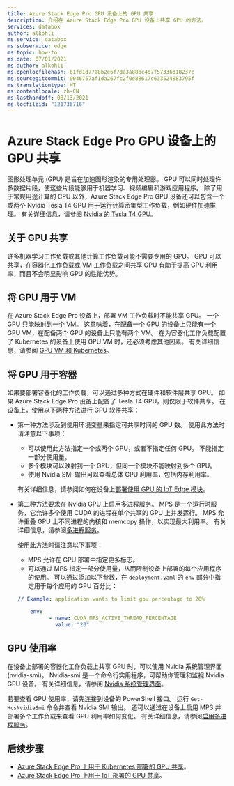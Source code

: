 ```yaml
---
title: Azure Stack Edge Pro GPU 设备上的 GPU 共享
description: 介绍在 Azure Stack Edge Pro GPU 设备上共享 GPU 的方法。
services: databox
author: alkohli
ms.service: databox
ms.subservice: edge
ms.topic: how-to
ms.date: 07/01/2021
ms.author: alkohli
ms.openlocfilehash: b1fd1d77a8b2e6f7da3a88bc4d7f57336d18237c
ms.sourcegitcommit: 0046757af1da267fc2f0e88617c633524883795f
ms.translationtype: HT
ms.contentlocale: zh-CN
ms.lasthandoff: 08/13/2021
ms.locfileid: "121736716"
---
```

# <a name="gpu-sharing-on-your-azure-stack-edge-pro-gpu-device"></a>Azure Stack Edge Pro GPU 设备上的 GPU 共享

图形处理单元 (GPU) 是旨在加速图形渲染的专用处理器。 GPU 可以同时处理许多数据片段，使这些片段能够用于机器学习、视频编辑和游戏应用程序。 除了用于常规用途计算的 CPU 以外，Azure Stack Edge Pro GPU 设备还可以包含一个或两个 Nvidia Tesla T4 GPU 用于运行计算密集型工作负载，例如硬件加速推理。 有关详细信息，请参阅 [Nvidia 的 Tesla T4 GPU](https://www.nvidia.com/en-us/data-center/tesla-t4/)。


## <a name="about-gpu-sharing"></a>关于 GPU 共享

许多机器学习工作负载或其他计算工作负载可能不需要专用的 GPU。 GPU 可以共享，在容器化工作负载或 VM 工作负载之间共享 GPU 有助于提高 GPU 利用率，而且不会明显影响 GPU 的性能优势。  

## <a name="using-gpu-with-vms"></a>将 GPU 用于 VM

在 Azure Stack Edge Pro 设备上，部署 VM 工作负载时不能共享 GPU。 一个 GPU 只能映射到一个 VM。 这意味着，在配备一个 GPU 的设备上只能有一个 GPU VM，在配备两个 GPU 的设备上只能有两个 VM。 在为容器化工作负载配置了 Kubernetes 的设备上使用 GPU VM 时，还必须考虑其他因素。 有关详细信息，请参阅 [GPU VM 和 Kubernetes](azure-stack-edge-gpu-overview-gpu-virtual-machines.md#gpu-vms-and-kubernetes)。


## <a name="using-gpu-with-containers"></a>将 GPU 用于容器

如果要部署容器化的工作负载，可以通过多种方式在硬件和软件层共享 GPU。 如果 Azure Stack Edge Pro 设备上配备了 Tesla T4 GPU，则仅限于软件共享。 在设备上，使用以下两种方法进行 GPU 软件共享： 

- 第一种方法涉及到使用环境变量来指定可共享时间的 GPU 数。 使用此方法时请注意以下事项：

    - 可以使用此方法指定一个或两个 GPU，或者不指定任何 GPU。 不能指定一部分使用量。
    - 多个模块可以映射到一个 GPU，但同一个模块不能映射到多个 GPU。
    - 使用 Nvidia SMI 输出可以查看总体 GPU 利用率，包括内存利用率。
    
    有关详细信息，请参阅如何在设备上[部署使用 GPU 的 IoT Edge 模块](azure-stack-edge-gpu-configure-gpu-modules.md)。

- 第二种方法要求在 Nvidia GPU 上启用多进程服务。 MPS 是一个运行时服务，它允许多个使用 CUDA 的进程在单个共享的 GPU 上并发运行。 MPS 允许重叠 GPU 上不同进程的内核和 memcopy 操作，以实现最大利用率。 有关详细信息，请参阅[多进程服务](https://docs.nvidia.com/deploy/pdf/CUDA_Multi_Process_Service_Overview.pdf)。

    使用此方法时请注意以下事项：
    
    - MPS 允许在 GPU 部署中指定更多标志。
    - 可以通过 MPS 指定一部分使用量，从而限制设备上部署的每个应用程序的使用。 可以通过添加以下参数，在 `deployment.yaml` 的 `env` 部分中指定用于每个应用的 GPU 百分比： 

    ```yml
    // Example: application wants to limit gpu percentage to 20%
    
        env:
              - name: CUDA_MPS_ACTIVE_THREAD_PERCENTAGE 
                value: "20"    
    ```

## <a name="gpu-utilization"></a>GPU 使用率
 
在设备上部署的容器化工作负载上共享 GPU 时，可以使用 Nvidia 系统管理界面 (nvidia-smi)。 Nvidia-smi 是一个命令行实用程序，可帮助你管理和监视 Nvidia GPU 设备。 有关详细信息，请参阅 [Nvidia 系统管理界面](https://developer.nvidia.com/nvidia-system-management-interface)。

若要查看 GPU 使用率，请先连接到设备的 PowerShell 接口。 运行 `Get-HcsNvidiaSmi` 命令并查看 Nvidia SMI 输出。 还可以通过在设备上启用 MPS 并部署多个工作负载来查看 GPU 利用率如何变化。 有关详细信息，请参阅[启用多进程服务](azure-stack-edge-gpu-connect-powershell-interface.md#enable-multi-process-service-mps)。


## <a name="next-steps"></a>后续步骤

- [Azure Stack Edge Pro 上用于 Kubernetes 部署的 GPU 共享](azure-stack-edge-gpu-deploy-kubernetes-gpu-sharing.md)。
- [Azure Stack Edge Pro 上用于 IoT 部署的 GPU 共享](azure-stack-edge-gpu-deploy-iot-edge-gpu-sharing.md)。

